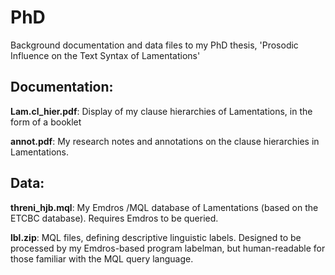 # PhD
Background documentation and data files to my PhD thesis, 'Prosodic Influence on the Text Syntax of Lamentations'

## Documentation:

**Lam.cl_hier.pdf**: Display of my clause hierarchies of Lamentations, in the form of a booklet

**annot.pdf**: My research notes and annotations on the clause hierarchies in Lamentations.

## Data:

**threni_hjb.mql**: My Emdros /MQL database of Lamentations (based on the ETCBC database). Requires Emdros to be queried.

**lbl.zip**: MQL files, defining descriptive linguistic labels. Designed to be processed by my Emdros-based program labelman, but human-readable for those familiar with the MQL query language.

